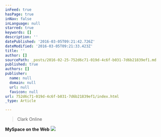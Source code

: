 ```yaml
---
inFeed: true
hasPage: true
inNav: false
inLanguage: null
starred: true
keywords: []
description: ''
datePublished: '2016-03-05T09:21:42.726Z'
dateModified: '2016-03-05T09:21:33.423Z'
title: ''
author: []
sourcePath: _posts/2016-02-25-752d6c71-019d-4c6f-b031-7d6b21839ef1.md
published: true
authors: []
publisher:
  name: null
  domain: null
  url: null
  favicon: null
url: 752d6c71-019d-4c6f-b031-7d6b21839ef1/index.html
_type: Article

---
```

> Clark Online

**MySpace on the Web**
![](https://the-grid-user-content.s3-us-west-2.amazonaws.com/68884857-7eaa-43aa-b66a-b410f553f041.gif)